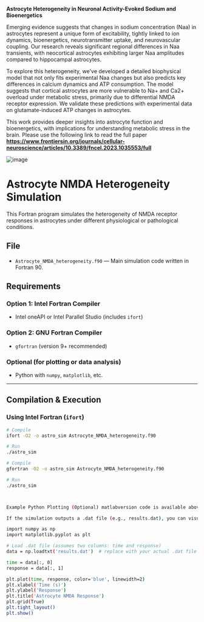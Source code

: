 **Astrocyte Heterogeneity in Neuronal Activity-Evoked Sodium and Bioenergetics**

Emerging evidence suggests that changes in sodium concentration (Naa) in astrocytes represent a unique form of excitability, tightly linked to ion dynamics, bioenergetics, neurotransmitter uptake, and neurovascular coupling. Our research reveals significant regional differences in Naa transients, with neocortical astrocytes exhibiting larger Naa amplitudes compared to hippocampal astrocytes.

To explore this heterogeneity, we've developed a detailed biophysical model that not only fits experimental Naa changes but also predicts key differences in calcium dynamics and ATP consumption. The model suggests that cortical astrocytes are more vulnerable to Na+ and Ca2+ overload under metabolic stress, primarily due to differential NMDA receptor expression. We validate these predictions with experimental data on glutamate-induced ATP changes in astrocytes.

This work provides deeper insights into astrocyte function and bioenergetics, with implications for understanding metabolic stress in the brain. Please use the following link to read the full paper
**https://www.frontiersin.org/journals/cellular-neuroscience/articles/10.3389/fncel.2023.1035553/full**


![image](https://github.com/user-attachments/assets/886b2579-b0bd-42f8-a136-93f5bee3d553)



# Astrocyte NMDA Heterogeneity Simulation

This Fortran program simulates the heterogeneity of NMDA receptor responses in astrocytes under different physiological or pathological conditions.

## File
- `Astrocyte_NMDA_heterogeneity.f90` — Main simulation code written in Fortran 90.

## Requirements

### Option 1: Intel Fortran Compiler
- Intel oneAPI or Intel Parallel Studio (includes `ifort`)

### Option 2: GNU Fortran Compiler
- `gfortran` (version 9+ recommended)

### Optional (for plotting or data analysis)
- Python with `numpy`, `matplotlib`, etc.

---

## Compilation & Execution

### Using Intel Fortran (`ifort`)

```bash
# Compile
ifort -O2 -o astro_sim Astrocyte_NMDA_heterogeneity.f90

# Run
./astro_sim

# Compile
gfortran -O2 -o astro_sim Astrocyte_NMDA_heterogeneity.f90

# Run
./astro_sim



Example Python Plotting (Optional) matlabversion code is available above

If the simulation outputs a .dat file (e.g., results.dat), you can visualize it using Python:

import numpy as np
import matplotlib.pyplot as plt

# Load .dat file (assumes two columns: time and response)
data = np.loadtxt('results.dat')  # replace with your actual .dat file name

time = data[:, 0]
response = data[:, 1]

plt.plot(time, response, color='blue', linewidth=2)
plt.xlabel('Time (s)')
plt.ylabel('Response')
plt.title('Astrocyte NMDA Response')
plt.grid(True)
plt.tight_layout()
plt.show()
